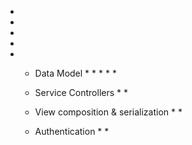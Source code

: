 *
*
*
*
*
    * Data Model
        *
        *
        *
        *
        *
        
    * Service Controllers
        *
        *
    
    * View composition & serialization
        *
        *
    
    * Authentication
        *
        *   